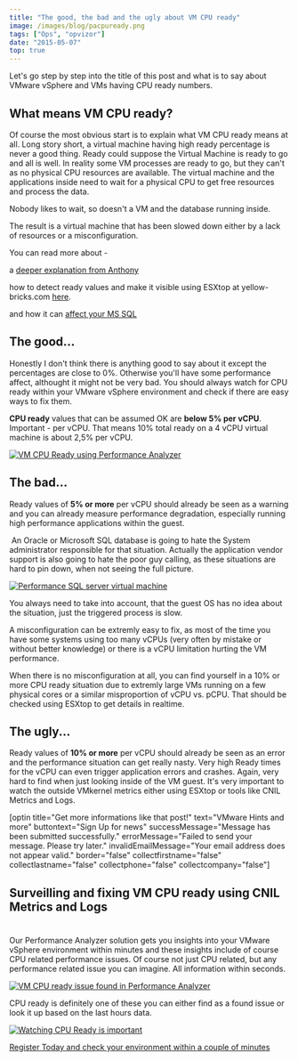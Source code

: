 ```yaml
---
title: "The good, the bad and the ugly about VM CPU ready"
image: /images/blog/pacpuready.png
tags: ["Ops", "opvizor"]
date: "2015-05-07"
top: true
---
```


Let's go step by step into the title of this post and what is to say about VMware vSphere and VMs having CPU ready numbers.

## What means VM CPU ready?

Of course the most obvious start is to explain what VM CPU ready means at all. Long story short, a virtual machine having high ready percentage is never a good thing. Ready could suppose the Virtual Machine is ready to go and all is well. In reality some VM processes are ready to go, but they can't as no physical CPU resources are available. The virtual machine and the applications inside need to wait for a physical CPU to get free resources and process the data.

Nobody likes to wait, so doesn't a VM and the database running inside.

The result is a virtual machine that has been slowed down either by a lack of resources or a misconfiguration.

You can read more about - 

a [deeper explanation from Anthony](http://anthonyrhook.com/vsphere-cpu-ready-time/ "deeper explanation from Anthony")

how to detect ready values and make it visible using ESXtop at yellow-bricks.com [here](http://www.yellow-bricks.com/esxtop/ "here at yellow-bricks").

and how it can [affect your MS SQL](https://www.sqlskills.com/blogs/jonathan/cpu-ready-time-in-vmware-and-how-to-interpret-its-real-meaning/ "affect your MS SQL")

## The good...

Honestly I don't think there is anything good to say about it except the percentages are close to 0%. Otherwise you'll have some performance affect, althought it might not be very bad. You should always watch for CPU ready within your VMware vSphere environment and check if there are easy ways to fix them. 

**CPU ready** values that can be assumed OK are **below 5% per vCPU**. Important - per vCPU. That means 10% total ready on a 4 vCPU virtual machine is about 2,5% per vCPU. 

[![VM CPU Ready using Performance Analyzer](/images/blog/pacpuready.png)](http://try.opvizor.com/perfanalyzer)

## The bad...

Ready values of **5% or more** per vCPU should already be seen as a warning and you can already measure performance degradation, especially running high performance applications within the guest.

 An Oracle or Microsoft SQL database is going to hate the System administrator responsible for that situation. Actually the application vendor support is also going to hate the poor guy calling, as these situations are hard to pin down, when not seeing the full picture.

[![Performance SQL server virtual machine](/images/blog/pasql.png)](http://try.opvizor.com/perfanalyzer)

You always need to take into account, that the guest OS has no idea about the situation, just the triggered process is slow.

A misconfiguration can be extremly easy to fix, as most of the time you have some systems using too many vCPUs (very often by mistake or without better knowledge) or there is a vCPU limitation hurting the VM performance.

When there is no misconfiguration at all, you can find yourself in a 10% or more CPU ready situation due to extremly large VMs running on a few physical cores or a similar misproportion of vCPU vs. pCPU. That should be checked using ESXtop to get details in realtime.

## The ugly...

Ready values of **10% or more** per vCPU should already be seen as an error and the performance situation can get really nasty. Very high Ready times for the vCPU can even trigger application errors and crashes. Again, very hard to find when just looking inside of the VM guest. It's very important to watch the outside VMkernel metrics either using ESXtop or tools like CNIL Metrics and Logs.

\[optin title="Get more informations like that post!" text="VMware Hints and more" buttontext="Sign Up for news" successMessage="Message has been submitted successfully." errorMessage="Failed to send your message. Please try later." invalidEmailMessage="Your email address does not appear valid." border="false" collectfirstname="false" collectlastname="false" collectphone="false" collectcompany="false"\]

## Surveilling and fixing VM CPU ready using CNIL Metrics and Logs

# 

Our Performance Analyzer solution gets you insights into your VMware vSphere environment within minutes and these insights include of course CPU related performance issues. Of course not just CPU related, but any performance related issue you can imagine. All information within seconds.

[![VM CPU ready issue found in Performance Analyzer](/images/blog/pacpureadytophigh.png)](http://try.opvizor.com/perfanalyzer)

CPU ready is definitely one of these you can either find as a found issue or look it up based on the last hours data.

[![Watching CPU Ready is important](/images/blog/pacpureadytop-2.png)](http://try.opvizor.com/perfanalyzer)

[Register Today and check your environment within a couple of minutes](http://try.opvizor.com/perfanalyzer "Register Today and check your environment within a couple of minutes")
